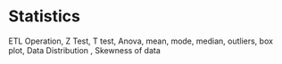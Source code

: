 # Statistics
ETL Operation, Z Test, T test, Anova, mean, mode, median, outliers, box plot, Data Distribution , Skewness of data
